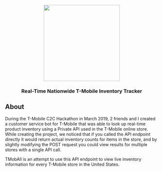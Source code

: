 <p align="center">
  <img src="src/logo.png" width="250"/>
</p>

<h3 align="center">Real-Time Nationwide T-Mobile Inventory Tracker</h3>

## About

During the T-Mobile C2C Hackathon in March 2019, 2 friends and I created a customer service bot for T-Mobile that was able to look up real-time product inventory using a Private API used in the T-Mobile online store.  While creating the project, we noticed that if you called the API endpoint directly it would return actual inventory counts for items in the store, and by slightly modifying the POST request you could view results for multiple stores with a single API call.

TMobAll is an attempt to use this API endpoint to view live inventory information for every T-Mobile store in the United States.